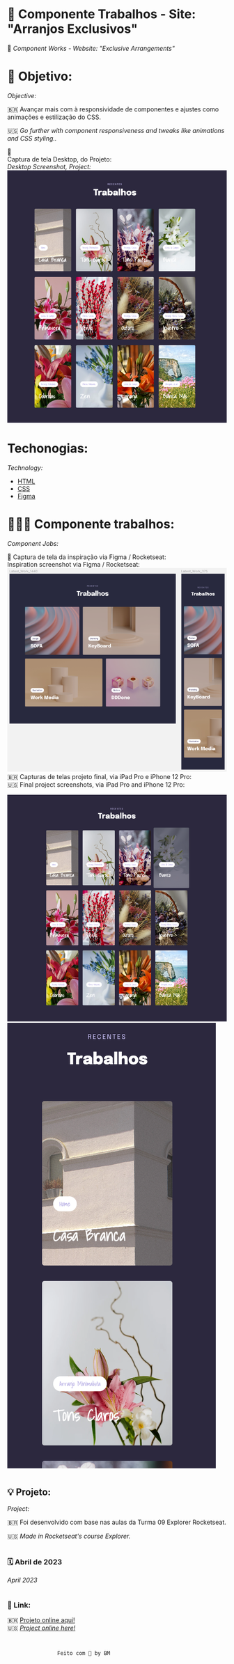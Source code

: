 # 🌺 Componente Trabalhos - Site: "Arranjos Exclusivos"
🍃 _Component Works - Website: "Exclusive Arrangements"_

# 🚀 Objetivo:
_Objective:_

🇧🇷 Avançar mais com à responsividade de componentes e ajustes como animações e estilização do CSS.  

🇺🇸 _Go further with component responsiveness and tweaks like animations and CSS styling.._

📸 <br> 
 Captura de tela Desktop, do Projeto:
<br>
 _Desktop Screenshot, Project:_
![](../images/tela_desktop.png)

#  Techonogias:
_Technology:_

- [HTML](../index.html)
- [CSS](../css.html)
- [Figma](https://www.figma.com/file/L5uZqEN3X2iuOYKhMh7Lnh/Explorer-Stage-03-Projeto-03-(Copy)?node-id=203-1865&t=Zc7xmpOTZpX7X0bW-0)

# 👩🏻‍💻 Componente trabalhos:
_Component Jobs:_  

📸 Captura de tela da inspiração via Figma / Rocketseat: <br>
Inspiration screenshot via Figma / Rocketseat:
![](../images/inspiracao.png)
<br>
🇧🇷 Capturas de telas projeto final, via iPad Pro e iPhone 12 Pro:
<br>
🇺🇸 Final project screenshots, via iPad Pro and iPhone 12 Pro: 

![](../images/tela_ipad_pro.png)
![](../images/iphone12pro.png)

#
## 💡 Projeto:
 _Project:_

🇧🇷 Foi desenvolvido com base nas aulas da Turma 09 Explorer Rocketseat.  

🇺🇸 _Made in Rocketseat's course Explorer._
#
### 🗓 Abril de 2023
 _April 2023_ 
#
 ### 🔗 Link: 
 🇧🇷 [Projeto online aqui!](http://127.0.0.1:5500/index.html)
 <br> 
 🇺🇸 [_Project online here!_](http://127.0.0.1:5500/index.html)

 #
                    Feito com 🌼 by BM
